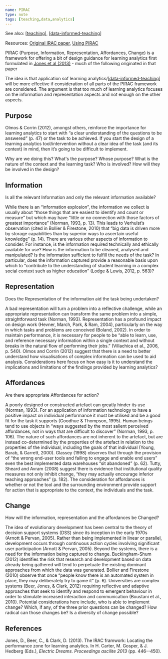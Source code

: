 ```yaml
---
name: PIRAC
type: note
tags: [teaching,data,analytics]
---
```


See also: [[teaching]], [[data-informed-teaching]]

Resources: [Original IRAC paper](https://djon.es/blog/2013/10/03/the-irac-framework-locating-the-performance-zone-for-learning-analytics/), [Using PIRAC](https://djon.es/blog/2015/01/30/using-the-pirac-thinking-about-an-integrated-dashboard/)

PIRAC (Purpose, Information, Representation, Affordances, Change) is a framework for offering a bit of design guidance for learning analytics first formulated in [Jones et al (2013)](https://djon.es/blog/2013/10/03/the-irac-framework-locating-the-performance-zone-for-learning-analytics/) - much of the following originated in that paper

The idea is that application sof learning analytics/[[data-informed-teaching]] will be more effective if consideration of all parts of the PIRAC framework are considered. The argument is that too much of learning analytics focuses on the information and representation aspects and not enough on the other aspects.


## Purpose

Olmos & Corrin (2012), amongst others, reinforce the importance for learning analytics to start with “a clear understanding of the questions to be answered” (p. 47) or the task to be achieved. If you start the design of a learning analytics tool/intervention without a clear idea of the task (and its context) in mind, then it’s going to be difficult to implement.

Why are we doing this? What's the purpose? Whose purpose? What is the nature of the context and the learning task? Who is involved? How will they be involved in the design?

## Information

Is all the relevant Information and only the relevant information available?

While there is an “information explosion”, the information we collect is usually about “those things that are easiest to identify and count or measure” but which may have “little or no connection with those factors of greatest importance” (Norman, 1993, p. 13). This leads to Verhulst’s observation (cited in Bollier & Firestone, 2010) that “big data is driven more by storage capabilities than by superior ways to ascertain useful knowledge” (p. 14). There are various other aspects of information to consider. For instance, is the information required technically and ethically available for use? How is the information to be cleaned, analysed and manipulated? Is the information sufficient to fulfill the needs of the task? In particular, does the information captured provide a reasonable basis upon which to “contribute to the understanding of student learning in a complex social context such as higher education” (Lodge & Lewis, 2012, p. 563)?

## Representation

Does the Representation of the information aid the task being undertaken?

A bad representation will turn a problem into a reflective challenge, while an appropriate representation can transform the same problem into a simple, straightforward task (Norman, 1993). Representation has a profound impact on design work (Hevner, March, Park, & Ram, 2004), particularly on the way in which tasks and problems are conceived (Boland, 2002). In order to maintain performance, it is necessary for people to be “able to learn, use, and reference necessary information within a single context and without breaks in the natural flow of performing their jobs.” (Villachica et al., 2006, p. 540). Olmos and Corrin (2012) suggest that there is a need to better understand how visualisations of complex information can be used to aid analysis. Considerations here focus on how easy is it to understand the implications and limitations of the findings provided by learning analytics?

## Affordances

Are there appropriate Affordances for action?

A poorly designed or constructed artefact can greatly hinder its use (Norman, 1993). For an application of information technology to have a positive impact on individual performance it must be utilised and be a good fit for the task it supports (Goodhue & Thompson, 1995). Human beings tend to use objects in “ways suggested by the most salient perceived affordances, not in ways that are difficult to discover” (Norman, 1993, p. 106). The nature of such affordances are not inherent to the artefact, but are instead co-determined by the properties of the artefact in relation to the properties of the individual, including the goals of that individual (Young, Barab, & Garrett, 2000). Glassey (1998) observes that through the provision of “the wrong end-user tools and failing to engage and enable end users” even the best implemented data warehouses “sit abandoned” (p. 62). Tutty, Sheard and Avram (2008) suggest there is evidence that institutional quality measures not only inhibit change, “they may actually encourage inferior teaching approaches” (p. 182). The consideration for affordances is whether or not the tool and the surrounding environment provide support for action that is appropriate to the context, the individuals and the task. 

## Change

How will the information, representation and the affordances be Changed?

The idea of evolutionary development has been central to the theory of decision support systems (DSS) since its inception in the early 1970s (Arnott & Pervan, 2005). Rather than being implemented in linear or parallel, development occurs through continuous action cycles involving significant user participation (Arnott & Pervan, 2005). Beyond the systems, there is a need for the information being captured to change. Buckingham-Shum (2012) identifies the risk that research and development based on data already being gathered will tend to perpetuate the existing dominant approaches from which the data was generated. Bollier and Firestone (2010) observe that once “people know there is an automated system in place, they may deliberately try to game it” (p. 6). Universities are complex systems (Beer, Jones, & Clark, 2012) requiring reflective and adaptive approaches that seek to identify and respond to emergent behaviour in order to stimulate increased interaction and communication (Boustani et al., 2010). Potential considerations here include, who is able to implement change? Which, if any, of the three prior questions can be changed? How radical can those changes be? Is a diversity of change possible?

## References

Jones, D., Beer, C., & Clark, D. (2013). The IRAC framwork: Locating the performance zone for learning analytics. In H. Carter, M. Gosper, & J. Hedberg (Eds.), *Electric Dreams. Proceedings ascilite 2013* (pp. 446--450).

[//begin]: # "Autogenerated link references for markdown compatibility"
[teaching]: teaching "Teaching"
[data-informed-teaching]: data-informed-teaching "data-informed-teaching"
[//end]: # "Autogenerated link references"